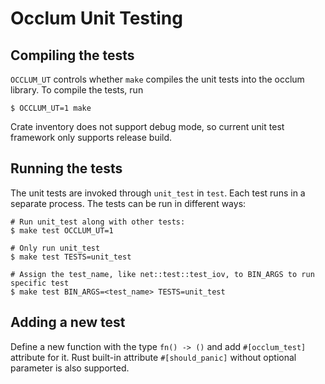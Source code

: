 # Occlum Unit Testing

## Compiling the tests

```OCCLUM_UT``` controls whether ```make``` compiles the unit tests into the
occlum library. To compile the tests, run

```
$ OCCLUM_UT=1 make
```

Crate inventory does not support debug mode, so current unit test framework
only supports release build.

## Running the tests
The unit tests are invoked through `unit_test` in `test`. Each test runs in a
separate process. The tests can be run in different ways:
```
# Run unit_test along with other tests:
$ make test OCCLUM_UT=1

# Only run unit_test
$ make test TESTS=unit_test

# Assign the test_name, like net::test::test_iov, to BIN_ARGS to run specific test
$ make test BIN_ARGS=<test_name> TESTS=unit_test
```

## Adding a new test
Define a new function with the type `fn() -> ()` and add `#[occlum_test]` attribute for it.
Rust built-in attribute `#[should_panic]` without optional parameter is also supported.
